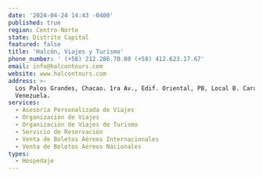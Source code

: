 ```yaml
---
date: '2024-04-24 14:43 -0400'
published: true
region: Centro-Norte
state: Distrito Capital
featured: false
title: 'Halcón, Viajes y Turismo'
phone_number: ' (+58) 212.286.70.80 (+58) 412.623.17.67'
email: info@halcontours.com
website: www.halcontours.com
address: >-
  Los Palos Grandes, Chacao. 1ra Av., Edif. Oriental, PB, Local B. Caracas,
  Venezuela.
services:
  - Asesoría Personalizada de Viajes
  - Organización de Viajes
  - Organización de Viajes de Turismo
  - Servicio de Reservación
  - Venta de Boletos Aéreos Internacionales
  - Venta de Boletos Aéreos Nacionales
types:
  - Hospedaje
---
```


